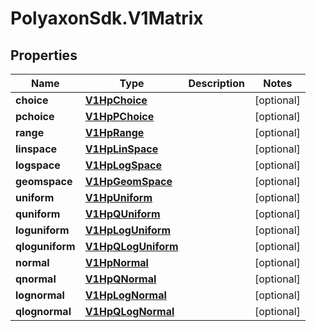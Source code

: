 # PolyaxonSdk.V1Matrix

## Properties
Name | Type | Description | Notes
------------ | ------------- | ------------- | -------------
**choice** | [**V1HpChoice**](V1HpChoice.md) |  | [optional] 
**pchoice** | [**V1HpPChoice**](V1HpPChoice.md) |  | [optional] 
**range** | [**V1HpRange**](V1HpRange.md) |  | [optional] 
**linspace** | [**V1HpLinSpace**](V1HpLinSpace.md) |  | [optional] 
**logspace** | [**V1HpLogSpace**](V1HpLogSpace.md) |  | [optional] 
**geomspace** | [**V1HpGeomSpace**](V1HpGeomSpace.md) |  | [optional] 
**uniform** | [**V1HpUniform**](V1HpUniform.md) |  | [optional] 
**quniform** | [**V1HpQUniform**](V1HpQUniform.md) |  | [optional] 
**loguniform** | [**V1HpLogUniform**](V1HpLogUniform.md) |  | [optional] 
**qloguniform** | [**V1HpQLogUniform**](V1HpQLogUniform.md) |  | [optional] 
**normal** | [**V1HpNormal**](V1HpNormal.md) |  | [optional] 
**qnormal** | [**V1HpQNormal**](V1HpQNormal.md) |  | [optional] 
**lognormal** | [**V1HpLogNormal**](V1HpLogNormal.md) |  | [optional] 
**qlognormal** | [**V1HpQLogNormal**](V1HpQLogNormal.md) |  | [optional] 


